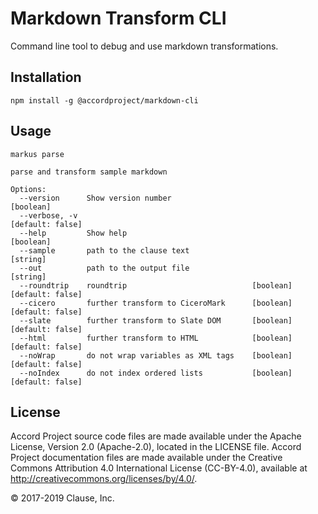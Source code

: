 # Markdown Transform CLI

Command line tool to debug and use markdown transformations.

## Installation

```
npm install -g @accordproject/markdown-cli
```

## Usage

```
markus parse

parse and transform sample markdown

Options:
  --version      Show version number                                   [boolean]
  --verbose, -v                                                 [default: false]
  --help         Show help                                             [boolean]
  --sample       path to the clause text                                [string]
  --out          path to the output file                                [string]
  --roundtrip    roundtrip                            [boolean] [default: false]
  --cicero       further transform to CiceroMark      [boolean] [default: false]
  --slate        further transform to Slate DOM       [boolean] [default: false]
  --html         further transform to HTML            [boolean] [default: false]
  --noWrap       do not wrap variables as XML tags    [boolean] [default: false]
  --noIndex      do not index ordered lists           [boolean] [default: false]
```

## License <a name="license"></a>
Accord Project source code files are made available under the Apache License, Version 2.0 (Apache-2.0), located in the LICENSE file. Accord Project documentation files are made available under the Creative Commons Attribution 4.0 International License (CC-BY-4.0), available at http://creativecommons.org/licenses/by/4.0/.

© 2017-2019 Clause, Inc.
